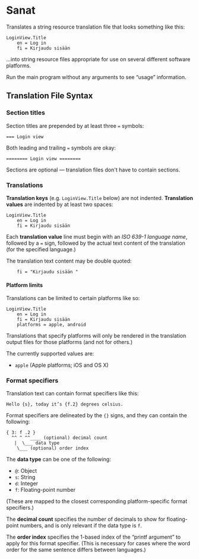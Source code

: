 
Sanat
=====

Translates a string resource translation file that looks something like this:

    LoginView.Title
        en = Log in
        fi = Kirjaudu sisään

…into string resource files appropriate for use on several different software platforms.

Run the main program without any arguments to see “usage” information.


Translation File Syntax
------------------------

### Section titles

Section titles are prepended by at least three `=` symbols:

    === Login view

Both leading and trailing `=` symbols are okay:

    ======== Login view ========

Sections are optional — translation files don't have to contain sections.


### Translations

__Translation keys__ (e.g. `LoginView.Title` below) are not indented.
__Translation values__ are indented by at least two spaces:

    LoginView.Title
        en = Log in
        fi = Kirjaudu sisään

Each __translation value__ line must begin with an _ISO 639-1 language name_, followed by a `=` sign, followed by the actual text content of the translation (for the specified language.)

The translation text content may be double quoted:

        fi = "Kirjaudu sisään "

#### Platform limits

Translations can be limited to certain platforms like so:

    LoginView.Title
        en = Log in
        fi = Kirjaudu sisään
        platforms = apple, android

Translations that specify platforms will only be rendered in the translation output files for those platforms (and not for others.)

The currently supported values are:

- `apple` (Apple platforms; iOS and OS X)


### Format specifiers

Translation text can contain format specifiers like this:

    Hello {s}, today it’s {f.2} degrees celsius.

Format specifiers are delineated by the `{}` signs, and they can contain the following:

    { 3: f .2 }
      ^^ ^ ^^____ (optional) decimal count
       |  \___ data type
        \___ (optional) order index

The __data type__ can be one of the following:

- `@`: Object
- `s`: String
- `d`: Integer
- `f`: Floating-point number

(These are mapped to the closest corresponding platform-specific format specifiers.)

The __decimal count__ specifies the number of decimals to show for floating-point numbers, and is only relevant if the data type is `f`.

The __order index__ specifies the 1-based index of the “printf argument” to apply for this format specifier. (This is necessary for cases where the word order for the same sentence differs between languages.)


